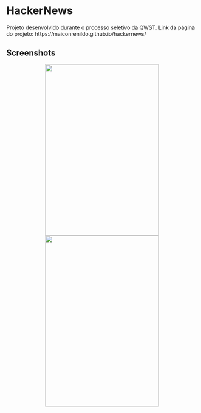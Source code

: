 # HackerNews
<p>Projeto desenvolvido durante o processo seletivo da QWST. Link da página do projeto: https://maiconrenildo.github.io/hackernews/</p>


## Screenshots
<div align="center" >
<img width="300px" height="450px" src="https://user-images.githubusercontent.com/63758491/129604295-5f439411-4423-4637-b3b0-4ccb6ce52e0c.jpeg"/>
<img width="300px" height="450px" src="https://user-images.githubusercontent.com/63758491/129604306-05b4954c-7189-4b8e-90b9-a4a6e64816cf.jpeg"/>

</div>
